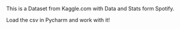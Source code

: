 This is a Dataset from Kaggle.com with Data and Stats form Spotify.

Load the csv in Pycharm and work with it!

